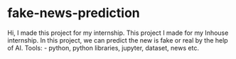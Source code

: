 # fake-news-prediction
Hi, 
I made this project for my internship.
This project I made for my Inhouse internship. In this project, we can predict the new is fake or real by the help of AI. 
Tools: - python, python libraries, jupyter, dataset, news etc.
